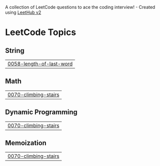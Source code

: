 A collection of LeetCode questions to ace the coding interview! - Created using [LeetHub v2](https://github.com/arunbhardwaj/LeetHub-2.0)
<!---LeetCode Topics Start-->
# LeetCode Topics
## String
|  |
| ------- |
| [0058-length-of-last-word](https://github.com/pnvictoria/LeetCodeChallenge/tree/master/0058-length-of-last-word) |
## Math
|  |
| ------- |
| [0070-climbing-stairs](https://github.com/pnvictoria/LeetCodeChallenge/tree/master/0070-climbing-stairs) |
## Dynamic Programming
|  |
| ------- |
| [0070-climbing-stairs](https://github.com/pnvictoria/LeetCodeChallenge/tree/master/0070-climbing-stairs) |
## Memoization
|  |
| ------- |
| [0070-climbing-stairs](https://github.com/pnvictoria/LeetCodeChallenge/tree/master/0070-climbing-stairs) |
<!---LeetCode Topics End-->